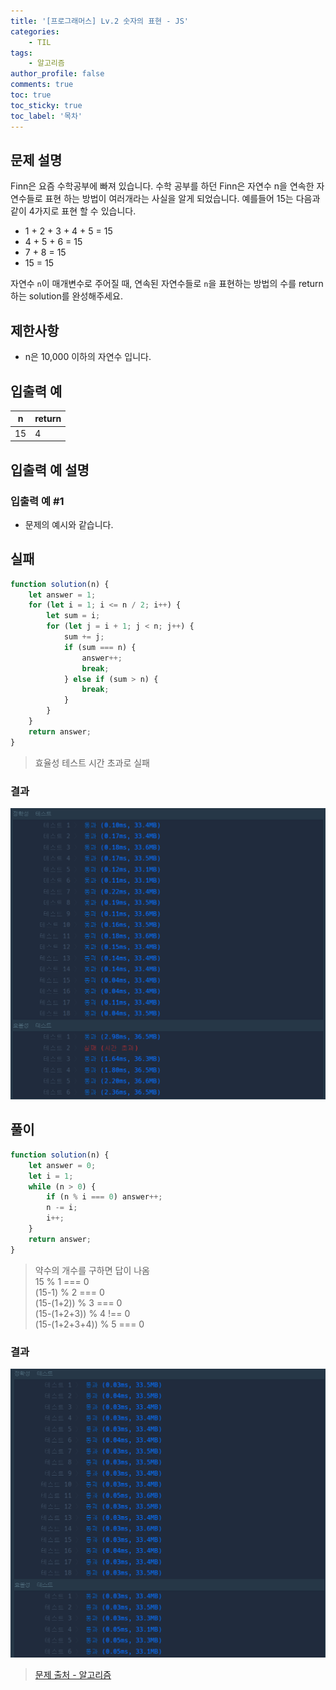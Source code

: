 ```yaml
---
title: '[프로그래머스] Lv.2 숫자의 표현 - JS'
categories:
    - TIL
tags:
    - 알고리즘
author_profile: false
comments: true
toc: true
toc_sticky: true
toc_label: '목차'
---
```


## 문제 설명

Finn은 요즘 수학공부에 빠져 있습니다. 수학 공부를 하던 Finn은 자연수 n을 연속한 자연수들로 표현 하는 방법이 여러개라는 사실을 알게 되었습니다. 예를들어 15는 다음과 같이 4가지로 표현 할 수 있습니다.

-   1 + 2 + 3 + 4 + 5 = 15
-   4 + 5 + 6 = 15
-   7 + 8 = 15
-   15 = 15

자연수 `n`이 매개변수로 주어질 때, 연속된 자연수들로 `n`을 표현하는 방법의 수를 return하는 solution를 완성해주세요.

## 제한사항

-   n은 10,000 이하의 자연수 입니다.

## 입출력 예

| n   | return |
| --- | ------ |
| 15  | 4      |

## 입출력 예 설명

### 입출력 예 #1

-   문제의 예시와 같습니다.

## 실패

```javascript
function solution(n) {
    let answer = 1;
    for (let i = 1; i <= n / 2; i++) {
        let sum = i;
        for (let j = i + 1; j < n; j++) {
            sum += j;
            if (sum === n) {
                answer++;
                break;
            } else if (sum > n) {
                break;
            }
        }
    }
    return answer;
}
```

> 효율성 테스트 시간 초과로 실패

### 결과

![result1](/assets/images/2023/10/02/algorithm-83-result1.png)

## 풀이

```javascript
function solution(n) {
    let answer = 0;
    let i = 1;
    while (n > 0) {
        if (n % i === 0) answer++;
        n -= i;
        i++;
    }
    return answer;
}
```

> 약수의 개수를 구하면 답이 나옴  
> 15 % 1 === 0  
> (15-1) % 2 === 0  
> (15-(1+2)) % 3 === 0  
> (15-(1+2+3)) % 4 !== 0  
> (15-(1+2+3+4)) % 5 === 0

### 결과

![result2](/assets/images/2023/10/02/algorithm-83-result2.png)

> [문제 출처 - 알고리즘](https://school.programmers.co.kr/learn/courses/30/lessons/12924)
